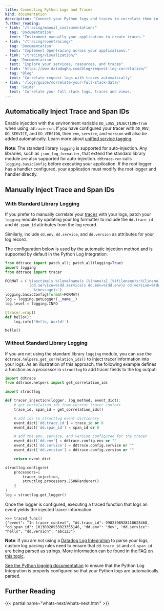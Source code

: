 ```yaml
---
title: Connecting Python Logs and Traces
kind: documentation
description: "Connect your Python logs and traces to correlate them in Datadog."
further_reading:
- link: "/tracing/manual_instrumentation/"
  tag: 'Documentation'
  text: "Instrument manually your application to create traces."
- link: "/tracing/opentracing/"
  tag: 'Documentation'
  text: "Implement Opentracing across your applications."
- link: "/tracing/visualization/"
  tag: 'Documentation'
  text: "Explore your services, resources, and traces"
- link: "https://www.datadoghq.com/blog/request-log-correlation/"
  tag: "Blog"
  text: "Correlate request logs with traces automatically"
- link: '/logs/guide/correlate-your-full-stack-data/'
  tag: 'Guide'
  text: 'Correlate your full stack logs, traces and views.'
---
```


## Automatically Inject Trace and Span IDs

Enable injection with the environment variable `DD_LOGS_INJECTION=true` when using `ddtrace-run`.
If you have configured your tracer with `DD_ENV`, `DD_SERVICE`, and `DD_VERSION`, then `env`, `service`, and `version` will also be added automatically. Learn more about [unified service tagging][1].

**Note**: The standard library `logging` is supported for auto-injection. Any libraries, such as `json_log_formatter`, that extend the standard library module are also supported for auto-injection. `ddtrace-run` calls `logging.basicConfig` before executing your application. If the root logger has a handler configured, your application must modify the root logger and handler directly.

## Manually Inject Trace and Span IDs

### With Standard Library Logging

If you prefer to manually correlate your [traces][2] with your logs, patch your `logging` module by updating your log formatter to include the ``dd.trace_id`` and ``dd.span_id`` attributes from the log record.

Similarly, include ``dd.env``, ``dd.service``, and ``dd.version`` as attributes for your log record.

The configuration below is used by the automatic injection method and is supported by default in the Python Log Integration:

``` python
from ddtrace import patch_all; patch_all(logging=True)
import logging
from ddtrace import tracer

FORMAT = ('%(asctime)s %(levelname)s [%(name)s] [%(filename)s:%(lineno)d] '
          '[dd.service=%(dd.service)s dd.env=%(dd.env)s dd.version=%(dd.version)s dd.trace_id=%(dd.trace_id)s dd.span_id=%(dd.span_id)s] '
          '- %(message)s')
logging.basicConfig(format=FORMAT)
log = logging.getLogger(__name__)
log.level = logging.INFO

@tracer.wrap()
def hello():
    log.info('Hello, World!')

hello()
```

### Without Standard Library Logging

If you are not using the standard library `logging` module, you can use the `ddtrace.helpers.get_correlation_ids()` to inject tracer information into your logs.
As an illustration of this approach, the following example defines a function as a *processor* in `structlog` to add tracer fields to the log output:

``` python
import ddtrace
from ddtrace.helpers import get_correlation_ids

import structlog

def tracer_injection(logger, log_method, event_dict):
    # get correlation ids from current tracer context
    trace_id, span_id = get_correlation_ids()

    # add ids to structlog event dictionary
    event_dict['dd.trace_id'] = trace_id or 0
    event_dict['dd.span_id'] = span_id or 0

    # add the env, service, and version configured for the tracer
    event_dict['dd.env'] = ddtrace.config.env or ""
    event_dict['dd.service'] = ddtrace.config.service or ""
    event_dict['dd.version'] = ddtrace.config.version or ""

    return event_dict

structlog.configure(
    processors=[
        tracer_injection,
        structlog.processors.JSONRenderer()
    ]
)
log = structlog.get_logger()
```

Once the logger is configured, executing a traced function that logs an event yields the injected tracer information:

```text
>>> traced_func()
{"event": "In tracer context", "dd.trace_id": 9982398928418628468, "dd.span_id": 10130028953923355146, "dd.env": "dev", "dd.service": "hello", "dd.version": "abc123"}
```

**Note**: If you are not using a [Datadog Log Integration][3] to parse your logs, custom log parsing rules need to ensure that `dd.trace_id` and `dd.span_id` are being parsed as strings. More information can be found in the [FAQ on this topic][4].

[See the Python logging documentation][3] to ensure that the Python Log Integration is properly configured so that your Python logs are automatically parsed.

## Further Reading

{{< partial name="whats-next/whats-next.html" >}}

[1]: /getting_started/tagging/unified_service_tagging
[2]: /tracing/visualization/#trace
[3]: /logs/log_collection/python/#configure-the-datadog-agent
[4]: /tracing/faq/why-cant-i-see-my-correlated-logs-in-the-trace-id-panel/?tab=custom
